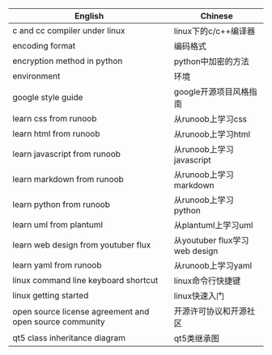 | English | Chinese |
| ------- | ------- |
| c and cc compiler under linux | linux下的c/c++编译器 |
| encoding format | 编码格式 |
| encryption method in python | python中加密的方法 |
| environment | 环境 |
| google style guide | google开源项目风格指南 |
| learn css from runoob | 从runoob上学习css |
| learn html from runoob | 从runoob上学习html |
| learn javascript from runoob | 从runoob上学习javascript |
| learn markdown from runoob | 从runoob上学习markdown |
| learn python from runoob | 从runoob上学习python |
| learn uml from plantuml | 从plantuml上学习uml |
| learn web design from youtuber flux | 从youtuber flux学习web design |
| learn yaml from runoob | 从runoob上学习yaml |
| linux command line keyboard shortcut | linux命令行快捷键 |
| linux getting started | linux快速入门 |
| open source license agreement and open source community| 开源许可协议和开源社区 |
| qt5 class inheritance diagram | qt5类继承图 |
